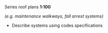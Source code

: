 <span class="caps">Series roof plans **1:100**</span>

_(e.g. maintenance walkways, fall arrest systems)_

- Describe systems using codes <span class="caps">specifications</span>
